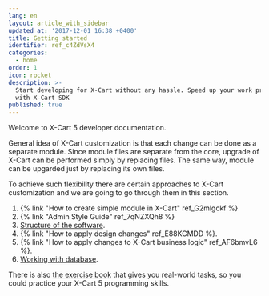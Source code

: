 ```yaml
---
lang: en
layout: article_with_sidebar
updated_at: '2017-12-01 16:38 +0400'
title: Getting started
identifier: ref_c4ZdVsX4
categories:
  - home
order: 1
icon: rocket
description: >-
  Start developing for X-Cart without any hassle. Speed up your work process
  with X-Cart SDK
published: true
---
```

Welcome to X-Cart 5 developer documentation.

General idea of X-Cart customization is that each change can be done as a separate module. Since module files are separate from the core, upgrade of X-Cart can be performed simply by replacing files. The same way, module can be upgarded just by replacing its own files.

To achieve such flexibility there are certain approaches to X-Cart customization and we are going to go through them in this section.

1. {% link "How to create simple module in X-Cart" ref_G2mlgckf %}
2. {% link "Admin Style Guide" ref_7qNZXQh8 %}
3. [Structure of the software](https://devs.x-cart.com/getting_started/x-cart-structure.html).
4. {% link "How to apply design changes" ref_E88KCMDD %}.
5. {% link "How to apply changes to X-Cart business logic" ref_AF6bmvL6 %}.
6. [Working with database](https://devs.x-cart.com/getting_started/working-with-database.html).

There is also [the exercise book](https://www.dropbox.com/s/0zb1w5ydqwchgna/en-developer-exercises-x-cart-5.pdf "Getting started") that gives you real-world tasks, so you could practice your X-Cart 5 programming skills.
